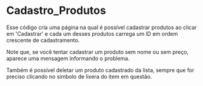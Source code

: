 # Cadastro_Produtos

Esse código cria uma página na qual é possível cadastrar produtos ao clicar em 'Cadastrar' e cada um desses produtos 
carrega um ID em ordem crescente de cadastramento.

Note que, se você tentar cadastrar um produto sem nome ou sem preço, aparece uma mensagem informando o problema. 

Também é possível deletar um produto cadastrado da lista, sempre que for preciso clicando no simbolo de lixera do item em questão.
